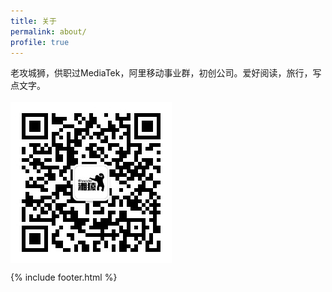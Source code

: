 ```yaml
---
title: 关于
permalink: about/
profile: true
---
```

老攻城狮，供职过MediaTek，阿里移动事业群，初创公司。爱好阅读，旅行，写点文字。
<br><br>
<img src="https://raw.githubusercontent.com/hncoder/hncoder.github.io/master/assets/images/qrcode_for_hncoder.jpg" align="center">

{% include footer.html %}
